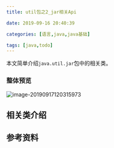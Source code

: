 ```yaml
---
title: util包之2_jar相关Api

date: 2019-09-16 20:40:39

categories: [语言,java,java基础]

tags: [java,todo]
---
```


本文简单介绍`java.util.jar`包中的相关类。 

<!--more-->

### 整体预览

![image-20190917120315973](/images/util包之2_Jar相关Api/image-20190917120315973.png)



## 相关类介绍





## 参考资料


